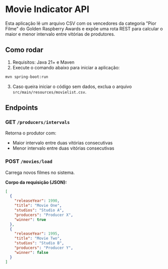 # Movie Indicator API

Esta aplicação lê um arquivo CSV com os vencedores da categoria "Pior Filme" do Golden Raspberry Awards e expõe uma rota REST para calcular o maior e menor intervalo entre vitórias de produtores.

## Como rodar

1. Requisitos: Java 21+ e Maven
2. Execute o comando abaixo para iniciar a aplicação:

```bash
mvn spring-boot:run
```

3. Caso queira iniciar o código sem dados, exclua o arquivo `src/main/resources/movielist.csv`.

## Endpoints

### GET `/producers/intervals`
Retorna o produtor com:
- Maior intervalo entre duas vitórias consecutivas
- Menor intervalo entre duas vitórias consecutivas

### POST `/movies/load`
Carrega novos filmes no sistema.

**Corpo da requisição (JSON):**
```json
[
  {
    "releaseYear": 1990,
    "title": "Movie One",
    "studios": "Studio A",
    "producers": "Producer X",
    "winner": true
  },
  {
    "releaseYear": 1995,
    "title": "Movie Two",
    "studios": "Studio B",
    "producers": "Producer Y",
    "winner": false
  }
]
```
